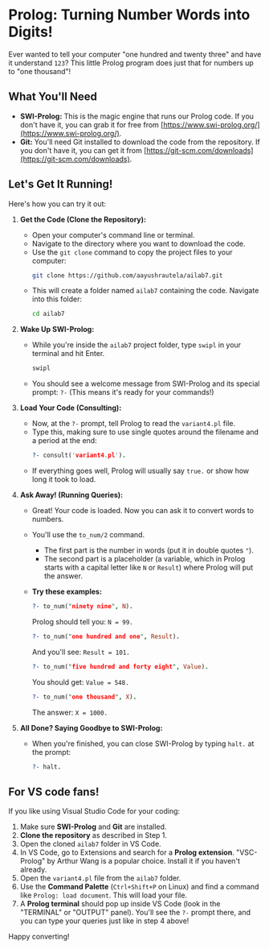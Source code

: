 # Prolog: Turning Number Words into Digits!

Ever wanted to tell your computer "one hundred and twenty three" and have it understand `123`? This little Prolog program does just that for numbers up to "one thousand"!

## What You'll Need

* **SWI-Prolog:** This is the magic engine that runs our Prolog code. If you don't have it, you can grab it for free from [https://www.swi-prolog.org/](https://www.swi-prolog.org/).
* **Git:** You'll need Git installed to download the code from the repository. If you don't have it, you can get it from [https://git-scm.com/downloads](https://git-scm.com/downloads).

## Let's Get It Running!

Here's how you can try it out:

1.  **Get the Code (Clone the Repository):**
    * Open your computer's command line or terminal.
    * Navigate to the directory where you want to download the code.
    * Use the `git clone` command to copy the project files to your computer:
        ```bash
        git clone https://github.com/aayushrautela/ailab7.git
        ```
    * This will create a folder named `ailab7` containing the code. Navigate into this folder:
        ```bash
        cd ailab7
        ```

2.  **Wake Up SWI-Prolog:**
    * While you're inside the `ailab7` project folder, type `swipl` in your terminal and hit Enter.
        ```bash
        swipl
        ```
    * You should see a welcome message from SWI-Prolog and its special prompt: `?-` (This means it's ready for your commands!)

3.  **Load Your Code (Consulting):**
    * Now, at the `?-` prompt, tell Prolog to read the `variant4.pl` file.
    * Type this, making sure to use single quotes around the filename and a period at the end:
        ```prolog
        ?- consult('variant4.pl').
        ```
    * If everything goes well, Prolog will usually say `true.` or show how long it took to load.

4.  **Ask Away! (Running Queries):**
    * Great! Your code is loaded. Now you can ask it to convert words to numbers.
    * You'll use the `to_num/2` command.
        * The first part is the number in words (put it in double quotes `"`).
        * The second part is a placeholder (a variable, which in Prolog starts with a capital letter like `N` or `Result`) where Prolog will put the answer.
    * **Try these examples:**
        ```prolog
        ?- to_num("ninety nine", N).
        ```
        Prolog should tell you: `N = 99.`

        ```prolog
        ?- to_num("one hundred and one", Result).
        ```
        And you'll see: `Result = 101.`

        ```prolog
        ?- to_num("five hundred and forty eight", Value).
        ```
        You should get: `Value = 548.`

        ```prolog
        ?- to_num("one thousand", X).
        ```
        The answer: `X = 1000.`

5.  **All Done? Saying Goodbye to SWI-Prolog:**
    * When you're finished, you can close SWI-Prolog by typing `halt.` at the prompt:
        ```prolog
        ?- halt.
        ```

## For VS code fans!

If you like using Visual Studio Code for your coding:

1.  Make sure **SWI-Prolog** and **Git** are installed.
2.  **Clone the repository** as described in Step 1.
3.  Open the cloned `ailab7` folder in VS Code.
4.  In VS Code, go to Extensions and search for a **Prolog extension**. "VSC-Prolog" by Arthur Wang is a popular choice. Install it if you haven't already.
5.  Open the `variant4.pl` file from the `ailab7` folder.
6.  Use the **Command Palette** (`Ctrl+Shift+P` on Linux) and find a command like `Prolog: load document`. This will load your file.
7.  A **Prolog terminal** should pop up inside VS Code (look in the "TERMINAL" or "OUTPUT" panel). You'll see the `?-` prompt there, and you can type your queries just like in step 4 above!

Happy converting!
